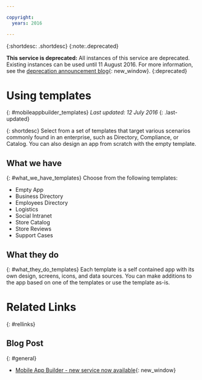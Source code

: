 ```yaml
---

copyright:
  years: 2016

---
```

{:shortdesc: .shortdesc}
{:note:.deprecated}

**This service is deprecated:** All instances of this service are deprecated. Existing instances can be used until 11 August 2016. For more information, see the [deprecation announcement blog](https://developer.ibm.com/bluemix/2016/07/12/mobile-app-builder-now-part-bluemix-mobile-dashboard/){: new_window}.
{:deprecated}


# Using templates
{: #mobileappbuilder_templates}
*Last updated: 12 July 2016*
{: .last-updated}

{: shortdesc}
Select from a set of templates that target various scenarios commonly found in an enterprise, such as Directory, Compliance, or Catalog. You can also design an app from scratch with the empty template.


## What we have
{: #what_we_have_templates}
Choose from the following templates:

* Empty App
* Business Directory
* Employees Directory
* Logistics
* Social Intranet
* Store Catalog
* Store Reviews
* Support Cases


## What they do
{: #what_they_do_templates}
Each template is a self contained app with its own design, screens, icons, and data sources. You can make additions to the app based on one of the templates or use the template as-is. 


# Related Links
{: #rellinks}

## Blog Post
{: #general}
* [Mobile App Builder - new service now available](https://developer.ibm.com/bluemix/2016/05/03/mobile-app-builder-now-available/){: new_window}
